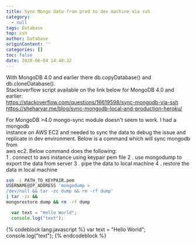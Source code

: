 ```yaml
---
title: Sync Mongo data from prod to dev machine via ssh
category:
  - null
tags: Database
top: ssh
author: Database
originContent: ''
categories: []
toc: false
date: 2020-06-04 14:40:32
---
```


With MongoDB 4.0 and earlier there db.copyDatabase() and db.cloneDatabase().<br> Stackoverflow script available on the link below for MongoDB 4.0 and earlier:<br>
https://stackoverflow.com/questions/16619598/sync-mongodb-via-ssh
https://sheharyar.me/blog/sync-mongodb-local-and-production-heroku/ 
<br>

For MongoDB >4.0 mongo-sync module doesn't seem to work. I had a mongodb<br> instance on AWS EC2 and needed to sync the data to debug the issue and <br>replicate in dev environment. Below is a command which will sync mongodb from<br> aws ec2. Below command does the following:
<br>
1 .  connect to aws instance using keypair pem file
2 . use mongodump to export the data from server
3 . pipe the data to local machine
4 . restore the data in local machine
<br>

```sh
ssh -i PATH_TO_KEYPAIR.pem 
USERNAME@IP_ADDRESS 'mongodump > 
/dev/null && tar -zc dump && rm -rf dump' 
| tar -zx && 
mongorestore dump && rm -rf dump
```

```javascript
  var text = "Hello World";
  console.log("text");
```
{% codeblock lang:javascript %}
   var text = "Hello World";
   console.log("text");
{% endcodeblock %}
